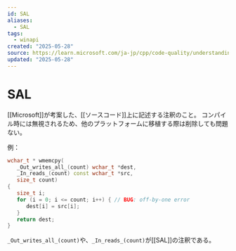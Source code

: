 ```yaml
---
id: SAL
aliases:
  - SAL
tags:
  - winapi
created: "2025-05-28"
source: https://learn.microsoft.com/ja-jp/cpp/code-quality/understanding-sal?view=msvc-170
updated: "2025-05-28"
---
```


# SAL
[[Microsoft]]が考案した、[[ソースコード]]上に記述する注釈のこと。
コンパイル時には無視されるため、他のプラットフォームに移植する際は削除しても問題ない。

例：
```cpp
wchar_t * wmemcpy(
   _Out_writes_all_(count) wchar_t *dest,
   _In_reads_(count) const wchar_t *src,
   size_t count)
{
   size_t i;
   for (i = 0; i <= count; i++) { // BUG: off-by-one error
      dest[i] = src[i];
   }
   return dest;
}
```

`_Out_writes_all_(count)`や、`_In_reads_(count)`が[[SAL]]の注釈である。

